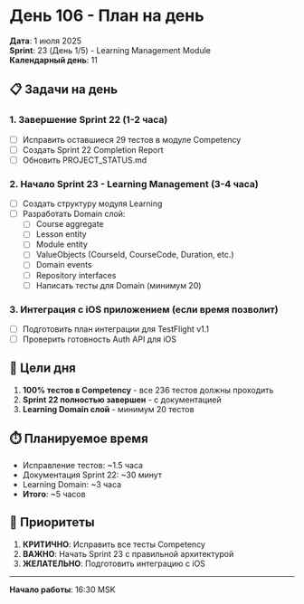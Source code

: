 # День 106 - План на день

**Дата**: 1 июля 2025  
**Sprint**: 23 (День 1/5) - Learning Management Module  
**Календарный день**: 11  

## 📋 Задачи на день

### 1. Завершение Sprint 22 (1-2 часа)
- [ ] Исправить оставшиеся 29 тестов в модуле Competency
- [ ] Создать Sprint 22 Completion Report
- [ ] Обновить PROJECT_STATUS.md

### 2. Начало Sprint 23 - Learning Management (3-4 часа)
- [ ] Создать структуру модуля Learning
- [ ] Разработать Domain слой:
  - [ ] Course aggregate
  - [ ] Lesson entity
  - [ ] Module entity
  - [ ] ValueObjects (CourseId, CourseCode, Duration, etc.)
  - [ ] Domain events
  - [ ] Repository interfaces
  - [ ] Написать тесты для Domain (минимум 20)

### 3. Интеграция с iOS приложением (если время позволит)
- [ ] Подготовить план интеграции для TestFlight v1.1
- [ ] Проверить готовность Auth API для iOS

## 🎯 Цели дня

1. **100% тестов в Competency** - все 236 тестов должны проходить
2. **Sprint 22 полностью завершен** - с документацией
3. **Learning Domain слой** - минимум 20 тестов

## ⏱️ Планируемое время

- Исправление тестов: ~1.5 часа
- Документация Sprint 22: ~30 минут
- Learning Domain: ~3 часа
- **Итого**: ~5 часов

## 📝 Приоритеты

1. **КРИТИЧНО**: Исправить все тесты Competency
2. **ВАЖНО**: Начать Sprint 23 с правильной архитектурой
3. **ЖЕЛАТЕЛЬНО**: Подготовить интеграцию с iOS

---

**Начало работы**: 16:30 MSK 